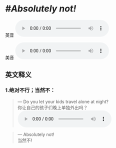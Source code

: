 # ***\#Absolutely not!*** 
英音
<audio src="./media/Absolutely not1_AAC.aac" controls="controls"></audio>

美音
<audio src="./media/absolutely not2_AAC.aac" controls="controls"></audio>



  

英文释义
---
### 1.**绝对不行；当然不：**  

 > — Do you let your kids travel alone at night?   
 > 你让自己的孩子们晚上单独外出吗？    
<audio src="./media/absolutely-6.aac" controls="controls"></audio>

 > — Absolutely not!   
 > 当然不!    


